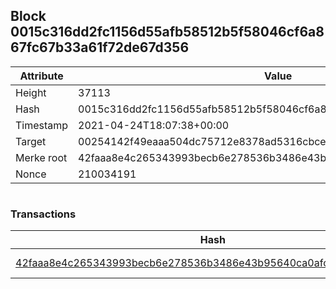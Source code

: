 ## Block 0015c316dd2fc1156d55afb58512b5f58046cf6a867fc67b33a61f72de67d356

Attribute | Value
--- | ---
Height | 37113
Hash | 0015c316dd2fc1156d55afb58512b5f58046cf6a867fc67b33a61f72de67d356
Timestamp | 2021-04-24T18:07:38+00:00
Target | 00254142f49eaaa504dc75712e8378ad5316cbcead634704b3734b6271167cc4
Merke root | 42faaa8e4c265343993becb6e278536b3486e43b95640ca0afc766d6ea2405a7
Nonce | 210034191

```

```

### Transactions

Hash | Amount
--- | ---
[42faaa8e4c265343993becb6e278536b3486e43b95640ca0afc766d6ea2405a7](42faaa8e4c265343993becb6e278536b3486e43b95640ca0afc766d6ea2405a7.md) | 10.00000000 SKEPTI 
